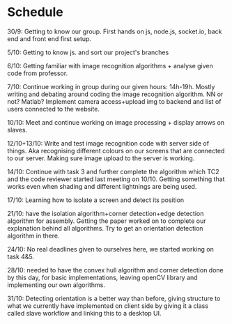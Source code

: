 # Schedule

30/9: Getting to know our group. First hands on js, node.js, socket.io, back end and front end first setup.

5/10: Getting to know js. and sort our project's branches 

6/10: Getting familiar with image recognition algorithms + analyse given code from professor.

7/10: Continue working in group during our given hours: 14h-19h. Mostly writing and debating around coding the image recognition algorithm. NN or not? Matlab? Implement camera access+upload img to backend and list of users connected to the website.

10/10: Meet and continue working on image processing + display arrows on slaves.

12/10+13/10: Write and test image recognition code with server side of things. Aka recognising different colours on our screens that are connected to our server. Making sure image upload to the server is working. 

14/10:  Continue with task 3 and further complete the algorithm which TC2 and the code reviewer started last meeting on 10/10. Getting something that works even when shading and different lightnings are being used.

17/10: Learning how to isolate a screen and detect its position

21/10: have the isolation algorithm+corner detection+edge detection algorithm for assembly. Getting the paper worked on to complete our explanation behind all algorithms. Try to get an orientation detection  algorithm in there.

24/10: No real deadlines given to ourselves here, we started working on task 4&5. 

28/10: needed to have the convex hull algorithm and corner detection done by this day, for basic implementations, leaving openCV library and implementing our own algorithms.

31/10: Detecting orientation is a better way than before, giving structure to what we currently have implemented on client side by giving it a class called slave workflow and linking this to a desktop UI.